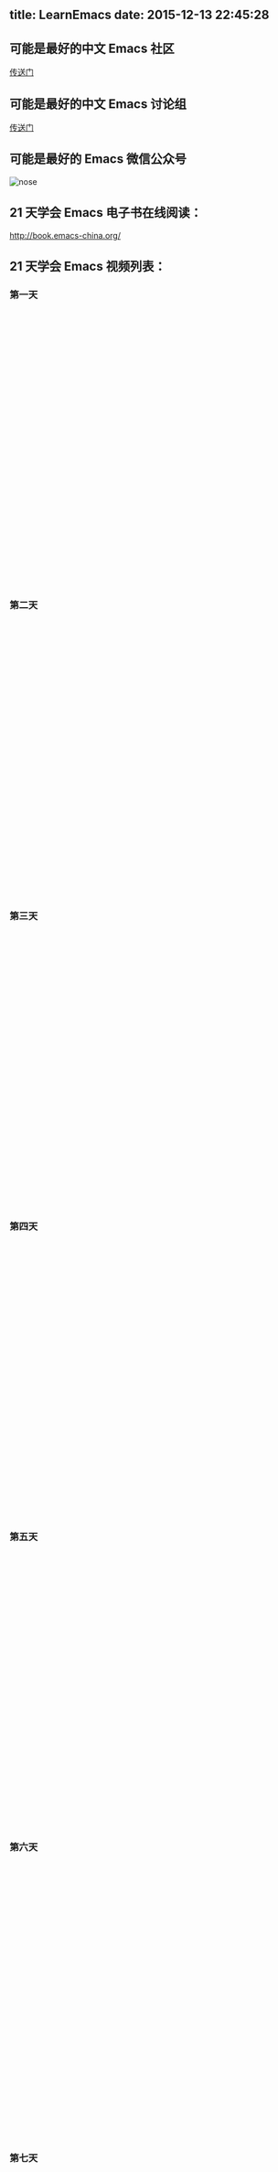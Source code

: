 title: LearnEmacs
date: 2015-12-13 22:45:28
---
## 可能是最好的中文 Emacs 社区

[传送门](http://www.emacs-china.org)

## 可能是最好的中文 Emacs 讨论组

[传送门]( https://slackin-emacs-cn.herokuapp.com/)

## 可能是最好的 Emacs 微信公众号

![nose](/css/images/emacs-wechat.jpg)

## 21 天学会 Emacs 电子书在线阅读：

http://book.emacs-china.org/

## 21 天学会 Emacs 视频列表：



### 第一天

<div id="youkuplayer" style="width:720px;height:480px"></div>
<script type="text/javascript" src="https://players.youku.com/jsapi"></script>
<script type="text/javascript">
player = new YKU.Player('youkuplayer',{
styleid: '0',
client_id: 'd50f02c88356aaed',
vid: 'XMTUwNjU0MjE0OA',
newPlayer: true
});
</script>

### 第二天
<div id="youkuplayer2" style="width:720px;height:480px"></div>
<script type="text/javascript">
player = new YKU.Player('youkuplayer2',{
styleid: '0',
client_id: 'd50f02c88356aaed',
vid: 'XMTUxMzQyODI4MA',
newPlayer: true
});
</script>


### 第三天
<div id="youkuplayer3" style="width:720px;height:480px"></div>
<script type="text/javascript">
player = new YKU.Player('youkuplayer3',{
styleid: '0',
client_id: 'd50f02c88356aaed',
vid: 'XMTUyNzA0MTMxNg',
newPlayer: true
});
</script>


### 第四天
<div id="youkuplayer4" style="width:720px;height:480px"></div>
<script type="text/javascript">
player = new YKU.Player('youkuplayer4',{
styleid: '0',
client_id: 'd50f02c88356aaed',
vid: 'XMTUzMDAwMDYwMA',
newPlayer: true
});
</script>


### 第五天
<div id="youkuplayer5" style="width:720px;height:480px"></div>
<script type="text/javascript">
player = new YKU.Player('youkuplayer5',{
styleid: '0',
client_id: 'd50f02c88356aaed',
vid: 'XMTU0NjMyNDg5Ng',
newPlayer: true
});
</script>


### 第六天
<div id="youkuplayer6" style="width:720px;height:480px"></div>
<script type="text/javascript">
player = new YKU.Player('youkuplayer6',{
styleid: '0',
client_id: 'd50f02c88356aaed',
vid: 'XMTU0NjYwNzQ3Mg',
newPlayer: true
});
</script>


### 第七天
<div id="youkuplayer7" style="width:720px;height:480px"></div>
<script type="text/javascript">
player = new YKU.Player('youkuplayer7',{
styleid: '0',
client_id: 'd50f02c88356aaed',
vid: 'XMTU1NTk4MzUyNA',
newPlayer: true
});
</script>


### 第八天
<div id="youkuplayer8" style="width:720px;height:480px"></div>
<script type="text/javascript">
player = new YKU.Player('youkuplayer8',{
styleid: '0',
client_id: 'd50f02c88356aaed',
vid: 'XMTU3MzEyNDkxNg',
newPlayer: true
});
</script>

### 第九天
<div id="youkuplayer9" style="width:720px;height:480px"></div>
<script type="text/javascript">
player = new YKU.Player('youkuplayer9',{
styleid: '0',
client_id: 'd50f02c88356aaed',
vid: 'XMTU4MDU2NjE3Ng',
newPlayer: true,
});
</script>

### 第十天：

<div id="youkuplayer10" style="width:720px;height:480px"></div>
<script type="text/javascript">
player = new YKU.Player('youkuplayer10',{
styleid: '0',
client_id: 'd50f02c88356aaed',
vid: 'XMTYwMzc0NDg0OA',
newPlayer: true
});
</script>
